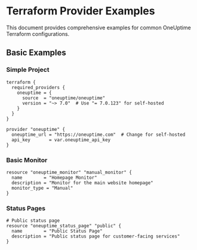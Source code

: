 # Terraform Provider Examples

This document provides comprehensive examples for common OneUptime Terraform configurations.

## Basic Examples

### Simple Project

```hcl
terraform {
  required_providers {
    oneuptime = {
      source  = "oneuptime/oneuptime"
      version = "~> 7.0"  # Use "= 7.0.123" for self-hosted
    }
  }
}

provider "oneuptime" {
  oneuptime_url = "https://oneuptime.com"  # Change for self-hosted
  api_key       = var.oneuptime_api_key
}

```

### Basic Monitor

```hcl
resource "oneuptime_monitor" "manual_monitor" {
  name        = "Homepage Monitor"
  description = "Monitor for the main website homepage"
  monitor_type = "Manual"
}
```

### Status Pages

```hcl
# Public status page
resource "oneuptime_status_page" "public" {
  name        = "Public Status Page"
  description = "Public status page for customer-facing services"
}
```